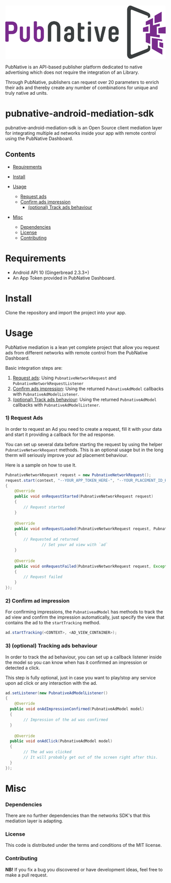 ![ScreenShot](PNLogo.png)

PubNative is an API-based publisher platform dedicated to native advertising which does not require the integration of an Library.

Through PubNative, publishers can request over 20 parameters to enrich their ads and thereby create any number of combinations for unique and truly native ad units.

# pubnative-android-mediation-sdk

pubnative-android-mediation-sdk is an Open Source client mediation layer for integrating multiple ad networks inside your app with remote control using the PubNative Dashboard.

## Contents

* [Requirements](#requirements)
* [Install](#install)
* [Usage](#usage)
  * [Request ads](#usage_request)
  * [Confirm ads impression](#usage_predefined)
	* [(optional) Track ads behaviour](#usage_track_model)

* [Misc](#misc)
  * [Dependencies](#misc_dependencies)
  * [License](#misc_license)
  * [Contributing](#misc_contributing)

<a name="requirements"></a>
# Requirements

* Android API 10 (Gingerbread 2.3.3+)
* An App Token provided in PubNative Dashboard.

<a name="install"></a>
# Install

Clone the repository and import the project into your app.

<a name="usage"></a>
# Usage

PubNative mediation is a lean yet complete project that allow you request ads from different networks with remote control from the PubNative Dashboard.

Basic integration steps are:

1. [Request ads](#usage_request): Using `PubnativeNetworkRequest` and `PubnativeNetworkRequestListener`
2. [Confirm ads impression](#usage_confirm_impression): Using the returned `PubnativeAdModel` callbacks with `PubnativeAdModelListener`.
3. [(optional) Track ads behaviour](#usage_track_model): Using the returned `PubnativeAdModel` callbacks with `PubnativeAdModelListener`.

<a name="usage_request"></a>
### 1) Request Ads

In order to request an Ad you need to create a request, fill it with your data and start it providing a callback for the ad response.

You can set up several data before starting the request by using the helper `PubnativeNetworkRequest` methods. This is an optional usage but in the long therm will seriously improve your ad placement behaviour.

Here is a sample on how to use It.

```java
PubnativeNetworkRequest request = new PubnativeNetworkRequest();
request.start(context, "--YOUR_APP_TOKEN_HERE-", "--YOUR_PLACEMENT_ID_HERE--", new PubnativeNetworkRequestListener()
{
	@Override
    public void onRequestStarted(PubnativeNetworkRequest request)
    {
        // Request started
    }

    @Override
    public void onRequestLoaded(PubnativeNetworkRequest request, PubnativeAdModel ad)
    {
        // Requested ad returned
				// Set your ad view with `ad`
    }

    @Override
    public void onRequestFailed(PubnativeNetworkRequest request, Exception exception)
    {
        // Request failed
    }
});
```

<a name="usage_confirm_impression"></a>
### 2) Confirm ad impression

For confirming impressions, the `PubnativeadModel` has methods to track the ad view and confirm the impression automatically, just specify the view that contains the ad to the `startTracking` method.

```java
ad.startTracking(<CONTEXT>, <AD_VIEW_CONTAINER>);
```

<a name="usage_track_model"></a>
### 3) (optional) Tracking ads behaviour

In order to track the ad behaviour, you can set up a callback listener inside the model so you can know when has it confirmed an impression or detected a click.

This step is fully optional, just in case you want to play/stop any service upon ad click or any interaction with the ad.

```java
ad.setListener(new PubnativeAdModelListener()
{
	@Override
  public void onAdImpressionConfirmed(PubnativeAdModel model)
  {
		// Impression of the ad was confirmed
  }

	@Override
  public void onAdClick(PubnativeAdModel model)
  {
		// The ad was clicked
		// It will probably get out of the screen right after this.
  }
});
```

<a name="misc"></a>
# Misc

<a name="misc_dependencies"></a>
### Dependencies

There are no further dependencies than the networks SDK's that this mediation layer is adapting.

<a name="misc_license"></a>
### License

This code is distributed under the terms and conditions of the MIT license.

<a name="misc_contributing"></a>
### Contributing

**NB!** If you fix a bug you discovered or have development ideas, feel free to make a pull request.
